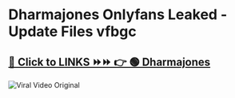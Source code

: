 
 # Dharmajones Onlyfans Leaked - Update Files vfbgc

## <h2><a href="https://clipsfans.com/Dharmajones&ref=git">🔗 Click to LINKS ⏩⏩ 👉 🟢 Dharmajones </a></h2>

<a href="https://clipsfans.com/Dharmajones&ref=git" rel="nofollow" data-target="animated-image.originalLink"><img src="https://i.ibb.co.com/xMMVF88/686577567.gif" alt="Viral Video Original" style="max-width: 100%; display: inline-block;" data-target="animated-image.originalImage"></a>


